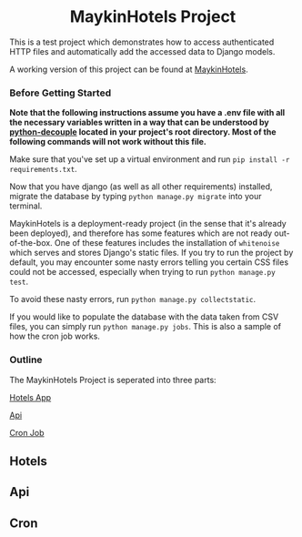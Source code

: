 <h1 align="center">MaykinHotels Project</h1>

This is a test project which demonstrates how to access authenticated HTTP files and automatically add the accessed data to Django models.

A working version of this project can be found at [MaykinHotels](https://maykin-hotels.herokuapp.com/).

### Before Getting Started

**Note that the following instructions assume you have a .env file with all the necessary variables written in a way that can be understood by [python-decouple](https://github.com/henriquebastos/python-decouple) located in your project's root directory. Most of the following commands will not work without this file.**

Make sure that you've set up a virtual environment and run `pip install -r requirements.txt`.

Now that you have django (as well as all other requirements) installed, migrate the database by typing `python manage.py migrate` into your terminal.

MaykinHotels is a deployment-ready project (in the sense that it's already been deployed), and therefore has some features which are not ready out-of-the-box. One of these features includes the installation of `whitenoise` which serves and stores Django's static files. If you try to run the project by default, you may encounter some nasty errors telling you certain CSS files could not be accessed, especially when trying to run `python manage.py test`.

To avoid these nasty errors, run `python manage.py collectstatic`.

If you would like to populate the database with the data taken from CSV files, you can simply run `python manage.py jobs`. This is also a sample of how the cron job works.


### Outline

The MaykinHotels Project is seperated into three parts:

[Hotels App](#hotels)

[Api](#api)

[Cron Job](#cron)

## Hotels

## Api

## Cron
